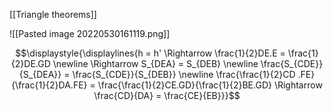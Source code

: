 [[Triangle theorems]]

![[Pasted image 20220530161119.png]]

$$\displaystyle{\displaylines{h = h' \Rightarrow \frac{1}{2}DE.E = \frac{1}{2}DE.GD \newline
\Rightarrow  S_{DEA} = S_{DEB} \newline
\frac{S_{CDE}}{S_{DEA}} = \frac{S_{CDE}}{S_{DEB}} \newline
\frac{\frac{1}{2}CD .FE}{\frac{1}{2}DA.FE} =  \frac{\frac{1}{2}CE.GD}{\frac{1}{2}BE.GD} \Rightarrow \frac{CD}{DA} = \frac{CE}{EB}}}$$
